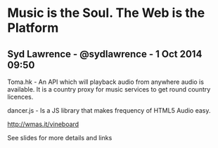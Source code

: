 # Music is the Soul. The Web is the Platform

## Syd Lawrence - @sydlawrence - 1 Oct 2014 09:50


Toma.hk - An API which will playback audio from anywhere audio is available.
It is a country proxy for music services to get round country licences.

dancer.js - Is a JS library that makes frequency of HTML5 Audio easy.

http://wmas.it/vineboard

See slides for more details and links